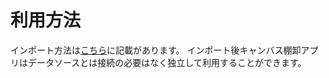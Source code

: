 # 利用方法
インポート方法は[こちら](https://github.com/geekfujiwara/PowerAppsTemplates)に記載があります。
インポート後キャンバス棚卸アプリはデータソースとは接続の必要はなく独立して利用することができます。
